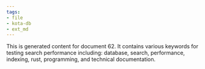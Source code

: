 ```yaml
---
tags:
- file
- kota-db
- ext_md
---
```

This is generated content for document 62. It contains various keywords for testing search performance including: database, search, performance, indexing, rust, programming, and technical documentation.
